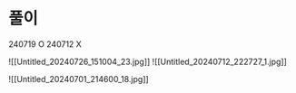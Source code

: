 # 풀이


240719 O
240712 X



![[Untitled_20240726_151004_23.jpg]]
![[Untitled_20240712_222727_1.jpg]]

![[Untitled_20240701_214600_18.jpg]]